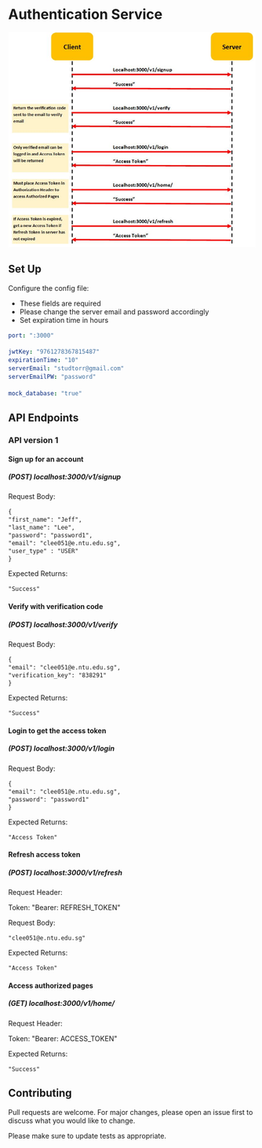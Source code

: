 # Authentication Service

![Alt text](https://github.com/leechongyan/Studtor_backend/blob/database_interface/images/workflow.JPG "Authentication Flow")

## Set Up

Configure the config file:
* These fields are required
* Please change the server email and password accordingly
* Set expiration time in hours
```yml
port: ":3000"

jwtKey: "9761278367815487"
expirationTime: "10"
serverEmail: "studtorr@gmail.com"
serverEmailPW: "password"

mock_database: "true"
```


## API Endpoints
### API version 1

#### Sign up for an account

##### (POST) localhost:3000/v1/signup

Request Body:

```
{
"first_name": "Jeff",
"last_name": "Lee",
"password": "password1",
"email": "clee051@e.ntu.edu.sg",
"user_type" : "USER"
}
```

Expected Returns:

```
"Success"
```

#### Verify with verification code
##### (POST) localhost:3000/v1/verify

Request Body:

```
{
"email": "clee051@e.ntu.edu.sg",
"verification_key": "838291"
}
```

Expected Returns:

```
"Success"
```

#### Login to get the access token
##### (POST) localhost:3000/v1/login

Request Body:

```
{
"email": "clee051@e.ntu.edu.sg",
"password": "password1"
}
```

Expected Returns:

```
"Access Token"
```

#### Refresh access token
##### (POST) localhost:3000/v1/refresh

Request Header:

Token: "Bearer: REFRESH_TOKEN"

Request Body:

```
"clee051@e.ntu.edu.sg"
```

Expected Returns:

```
"Access Token"
```

#### Access authorized pages
##### (GET) localhost:3000/v1/home/

Request Header:

Token: "Bearer: ACCESS_TOKEN"

Expected Returns:

```
"Success"
```

## Contributing
Pull requests are welcome. For major changes, please open an issue first to discuss what you would like to change.

Please make sure to update tests as appropriate.